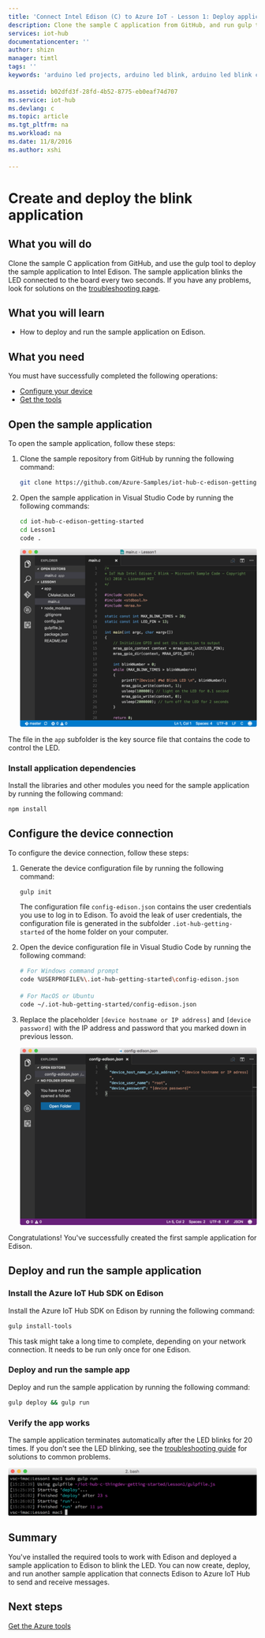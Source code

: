 ```yaml
---
title: 'Connect Intel Edison (C) to Azure IoT - Lesson 1: Deploy application | Microsoft Docs'
description: Clone the sample C application from GitHub, and run gulp to deploy this application to your Intel Edison board. This sample application blinks the LED connected to the board every two seconds.
services: iot-hub
documentationcenter: ''
author: shizn
manager: timtl
tags: ''
keywords: 'arduino led projects, arduino led blink, arduino led blink code, arduino blink program, arduino blink example'

ms.assetid: b02dfd3f-28fd-4b52-8775-eb0eaf74d707
ms.service: iot-hub
ms.devlang: c
ms.topic: article
ms.tgt_pltfrm: na
ms.workload: na
ms.date: 11/8/2016
ms.author: xshi

---
```

# Create and deploy the blink application
## What you will do
Clone the sample C application from GitHub, and use the gulp tool to deploy the sample application to Intel Edison. The sample application blinks the LED connected to the board every two seconds. If you have any problems, look for solutions on the [troubleshooting page][troubleshooting].

## What you will learn
* How to deploy and run the sample application on Edison.

## What you need
You must have successfully completed the following operations:

* [Configure your device][configure-your-device]
* [Get the tools][get-the-tools]

## Open the sample application
To open the sample application, follow these steps:

1. Clone the sample repository from GitHub by running the following command:

   ```bash
   git clone https://github.com/Azure-Samples/iot-hub-c-edison-getting-started.git
   ```
2. Open the sample application in Visual Studio Code by running the following commands:

   ```bash
   cd iot-hub-c-edison-getting-started
   cd Lesson1
   code .
   ```

   ![Repo structure][repo-structure]

The file in the `app` subfolder is the key source file that contains the code to control the LED.

### Install application dependencies
Install the libraries and other modules you need for the sample application by running the following command:

```bash
npm install
```

## Configure the device connection
To configure the device connection, follow these steps:

1. Generate the device configuration file by running the following command:

   ```bash
   gulp init
   ```

   The configuration file `config-edison.json` contains the user credentials you use to log in to Edison. To avoid the leak of user credentials, the configuration file is generated in the subfolder `.iot-hub-getting-started` of the home folder on your computer.

2. Open the device configuration file in Visual Studio Code by running the following command:

   ```bash
   # For Windows command prompt
   code %USERPROFILE%\.iot-hub-getting-started\config-edison.json

   # For MacOS or Ubuntu
   code ~/.iot-hub-getting-started/config-edison.json
   ```

3. Replace the placeholder `[device hostname or IP address]` and `[device password]` with the IP address and password that you marked down in previous lesson.

   ![Config.json](media/iot-hub-intel-edison-lessons/lesson1/vscode-config-mac.png)

Congratulations! You've successfully created the first sample application for Edison.

## Deploy and run the sample application
### Install the Azure IoT Hub SDK on Edison
Install the Azure IoT Hub SDK on Edison by running the following command:

```bash
gulp install-tools
```

This task might take a long time to complete, depending on your network connection. It needs to be run only once for one Edison.

### Deploy and run the sample app
Deploy and run the sample application by running the following command:

```bash
gulp deploy && gulp run
```

### Verify the app works
The sample application terminates automatically after the LED blinks for 20 times. If you don’t see the LED blinking, see the [troubleshooting guide][troubleshooting] for solutions to common problems.

![LED blinking][led-blinking]

## Summary
You've installed the required tools to work with Edison and deployed a sample application to Edison to blink the LED. You can now create, deploy, and run another sample application that connects Edison to Azure IoT Hub to send and receive messages.

## Next steps
[Get the Azure tools][get-the-azure-tools]

<!-- Images and links -->

[troubleshooting]: iot-hub-intel-edison-kit-c-troubleshooting.md
[Configure-your-device]: iot-hub-intel-edison-kit-c-lesson1-configure-your-device.md
[get-the-tools]: iot-hub-intel-edison-kit-c-lesson1-get-the-tools-win32.md
[repo-structure]: media/iot-hub-intel-edison-lessons/lesson1/repo_structure_c.png
[led-blinking]: media/iot-hub-intel-edison-lessons/lesson1/led_blinking_c.jpg
[get-the-azure-tools]: iot-hub-intel-edison-kit-c-lesson2-get-azure-tools-win32.md
